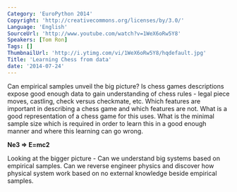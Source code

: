 ```yaml
---
Category: 'EuroPython 2014'
Copyright: 'http://creativecommons.org/licenses/by/3.0/'
Language: 'English'
SourceUrl: 'http://www.youtube.com/watch?v=1WeX6oRw5Y8'
Speakers: [Tom Ron]
Tags: []
ThumbnailUrl: 'http://i.ytimg.com/vi/1WeX6oRw5Y8/hqdefault.jpg'
Title: 'Learning Chess from data'
date: '2014-07-24'
---
```

Can empirical samples unveil the big picture?
Is chess games descriptions expose good enough data to gain understanding of chess rules - legal piece moves, castling, check versus checkmate, etc.
Which features are important in describing a chess game and which features are not. What is a good representation of a chess game for this uses.
What is the minimal sample size which is required in order to learn this in a good enough manner and where this learning can go wrong.


**Ne3  =>  E=mc2**

Looking at the bigger picture - Can we understand big systems based on empirical samples.
Can we reverse engineer physics and discover how physical system work based on no external knowledge beside empirical samples.
